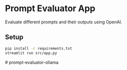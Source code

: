 # Prompt Evaluator App

Evaluate different prompts and their outputs using OpenAI.

## Setup

```bash
pip install -r requirements.txt
streamlit run src/app.py
```
#   p r o m p t - e v a l u a t o r - o l l a m a  
 